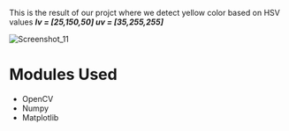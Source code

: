 This is the result of our projct where we detect yellow color based on HSV values ***lv = [25,150,50] uv = [35,255,255]***


![Screenshot_11](https://user-images.githubusercontent.com/64541739/179205442-a8294b7a-3a78-4420-aac9-ffd1fafce5b3.png)

# **Modules Used**

- OpenCV
- Numpy
- Matplotlib
